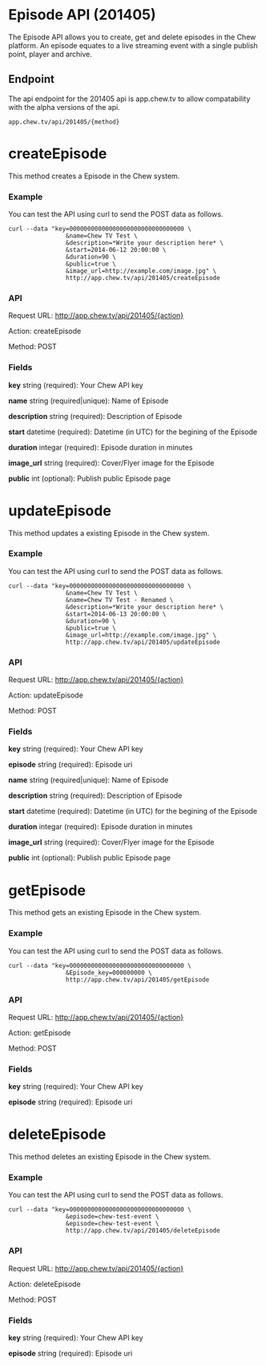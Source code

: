 # Episode API (201405)

The Episode API allows you to create, get and delete episodes in the Chew platform. An episode equates to a live streaming event with a single publish point, player and archive.

## Endpoint

The api endpoint for the 201405 api is app.chew.tv to allow compatability with the alpha versions of the api.

	app.chew.tv/api/201405/{method}


# createEpisode

This method creates a Episode in the Chew system.

### Example

You can test the API using curl to send the POST data as follows.

	curl --data "key=00000000000000000000000000000000 \
					&name=Chew TV Test \
					&description=*Write your description here* \
					&start=2014-06-12 20:00:00 \
					&duration=90 \
					&public=true \
					&image_url=http://example.com/image.jpg" \
					http://app.chew.tv/api/201405/createEpisode

### API

Request URL: http://app.chew.tv/api/201405/{action}

Action: createEpisode

Method: POST

### Fields

**key** string (required): Your Chew API key

**name** string (required|unique): Name of Episode

**description** string (required): Description of Episode

**start** datetime (required): Datetime (in UTC) for the begining of the Episode

**duration** integar (required): Episode duration in minutes

**image_url** string (required): Cover/Flyer image for the Episode

**public** int (optional): Publish public Episode page

# updateEpisode

This method updates a existing Episode in the Chew system.

### Example

You can test the API using curl to send the POST data as follows.

	curl --data "key=00000000000000000000000000000000 \
					&name=Chew TV Test \
					&name=Chew TV Test - Renamed \
					&description=*Write your description here* \
					&start=2014-06-13 20:00:00 \
					&duration=90 \
					&public=true \
					&image_url=http://example.com/image.jpg" \
					http://app.chew.tv/api/201405/updateEpisode

### API

Request URL: http://app.chew.tv/api/201405/{action}

Action: updateEpisode

Method: POST

### Fields

**key** string (required): Your Chew API key

**episode** string (required): Episode uri

**name** string (required|unique): Name of Episode

**description** string (required): Description of Episode

**start** datetime (required): Datetime (in UTC) for the begining of the Episode

**duration** integar (required): Episode duration in minutes

**image_url** string (required): Cover/Flyer image for the Episode

**public** int (optional): Publish public Episode page


# getEpisode

This method gets an existing Episode in the Chew system.

### Example

You can test the API using curl to send the POST data as follows.

	curl --data "key=00000000000000000000000000000000 \
					&Episode_key=000000000 \
					http://app.chew.tv/api/201405/getEpisode

### API

Request URL: http://app.chew.tv/api/201405/{action}

Action: getEpisode

Method: POST

### Fields

**key** string (required): Your Chew API key

**episode** string (required): Episode uri


# deleteEpisode

This method deletes an existing Episode in the Chew system.

### Example

You can test the API using curl to send the POST data as follows.

	curl --data "key=00000000000000000000000000000000 \
					&episode=chew-test-event \
					&episode=chew-test-event \
					http://app.chew.tv/api/201405/deleteEpisode

### API

Request URL: http://app.chew.tv/api/201405/{action}

Action: deleteEpisode

Method: POST

### Fields

**key** string (required): Your Chew API key

**episode** string (required): Episode uri

